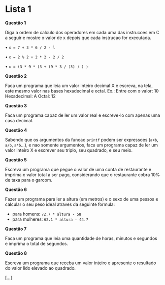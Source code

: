 # Lista 1

**Questão 1**

 Diga a ordem de calculo dos operadores em cada uma das instrucoes em C a seguir e mostre o valor
de x depois que cada instrucao for executada.

• `x = 7 + 3 * 6 / 2 - l`

• `x = 2 % 2 + 2 * 2 - 2 / 2`

• `x = (3 * 9 * (3 + (9 * 3 / (3) ) ) )`

**Questão 2**

 Faca um programa que leia um valor inteiro decimal X e escreva, na tela, este mesmo valor nas bases
hexadecimal e octal.
Ex.: Entre com o valor: 10
Hexadecimal: A
Octal: 12

**Questão 3**

 Faca um programa capaz de ler um valor real e escreve-lo com apenas uma casa decimal.

**Questão 4**

 Sabendo que os argumentos da funcao `printf` podem ser expressoes (`a+b`, `a/b`, `a*b`...), e nao somente
argumentos, faca um programa capaz de ler um valor inteiro X e escrever seu triplo, seu quadrado, e
seu meio.

**Questão 5**

 Escreva um programa que pegue o valor de uma conta de restaurante e imprima o valor total a ser
pago, considerando que o restaurante cobra 10% de taxa para o garcom.

**Questão 6**

 Fazer um programa para ler a altura (em metros) e o sexo de uma pessoa e calcular o seu peso ideal
atraves da seguinte formula:

- para homens: `72.7 * altura - 58`
- para mulheres: `62.1 * altura - 44.7`

**Questão 7**

 Faca um programa que leia uma quantidade de horas, minutos e segundos e imprima o total de segundos.

**Questão 8**

 Escreva um programa que receba um valor inteiro e apresente o resultado do valor lido elevado ao
quadrado.

[...]
